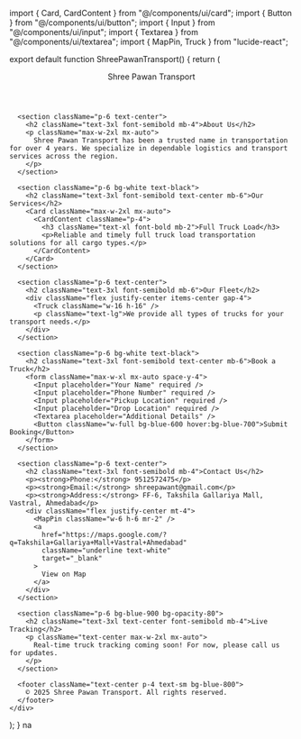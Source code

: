 import { Card, CardContent } from "@/components/ui/card";
import { Button } from "@/components/ui/button";
import { Input } from "@/components/ui/input";
import { Textarea } from "@/components/ui/textarea";
import { MapPin, Truck } from "lucide-react";

export default function ShreePawanTransport() {
  return (
    <div className="min-h-screen bg-gradient-to-r from-blue-500 to-green-400 text-white font-sans">
      <header className="p-6 text-center text-4xl font-bold shadow-lg bg-opacity-70 bg-blue-600">
        Shree Pawan Transport
      </header>

      <section className="p-6 text-center">
        <h2 className="text-3xl font-semibold mb-4">About Us</h2>
        <p className="max-w-2xl mx-auto">
          Shree Pawan Transport has been a trusted name in transportation for over 4 years. We specialize in dependable logistics and transport services across the region.
        </p>
      </section>

      <section className="p-6 bg-white text-black">
        <h2 className="text-3xl font-semibold text-center mb-6">Our Services</h2>
        <Card className="max-w-2xl mx-auto">
          <CardContent className="p-4">
            <h3 className="text-xl font-bold mb-2">Full Truck Load</h3>
            <p>Reliable and timely full truck load transportation solutions for all cargo types.</p>
          </CardContent>
        </Card>
      </section>

      <section className="p-6 text-center">
        <h2 className="text-3xl font-semibold mb-6">Our Fleet</h2>
        <div className="flex justify-center items-center gap-4">
          <Truck className="w-16 h-16" />
          <p className="text-lg">We provide all types of trucks for your transport needs.</p>
        </div>
      </section>

      <section className="p-6 bg-white text-black">
        <h2 className="text-3xl font-semibold text-center mb-6">Book a Truck</h2>
        <form className="max-w-xl mx-auto space-y-4">
          <Input placeholder="Your Name" required />
          <Input placeholder="Phone Number" required />
          <Input placeholder="Pickup Location" required />
          <Input placeholder="Drop Location" required />
          <Textarea placeholder="Additional Details" />
          <Button className="w-full bg-blue-600 hover:bg-blue-700">Submit Booking</Button>
        </form>
      </section>

      <section className="p-6 text-center">
        <h2 className="text-3xl font-semibold mb-4">Contact Us</h2>
        <p><strong>Phone:</strong> 9512572475</p>
        <p><strong>Email:</strong> shreepawant@gmail.com</p>
        <p><strong>Address:</strong> FF-6, Takshila Gallariya Mall, Vastral, Ahmedabad</p>
        <div className="flex justify-center mt-4">
          <MapPin className="w-6 h-6 mr-2" />
          <a 
            href="https://maps.google.com/?q=Takshila+Gallariya+Mall+Vastral+Ahmedabad"
            className="underline text-white"
            target="_blank"
          >
            View on Map
          </a>
        </div>
      </section>

      <section className="p-6 bg-blue-900 bg-opacity-80">
        <h2 className="text-3xl text-center font-semibold mb-4">Live Tracking</h2>
        <p className="text-center max-w-2xl mx-auto">
          Real-time truck tracking coming soon! For now, please call us for updates.
        </p>
      </section>

      <footer className="text-center p-4 text-sm bg-blue-800">
        © 2025 Shree Pawan Transport. All rights reserved.
      </footer>
    </div>
  );
} na
